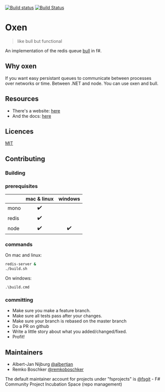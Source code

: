 [![Build status](https://ci.appveyor.com/api/projects/status/m9ho080voc0yif7o/branch/master?svg=true)](https://ci.appveyor.com/project/albertjan/oxen-mcer1/branch/master)
[![Build Status](https://travis-ci.org/fsprojects/oxen.svg?branch=master)](https://travis-ci.org/curit/oxen)

# Oxen
> like bull but functional

An implementation of the redis queue [bull](http://github.com/OptimalBits/bull) in f#.

## Why oxen

If you want easy persistant queues to communicate between processes
over networks or time. Between .NET and node. You can use oxen and
bull.

## Resources

 - There's a website: [here](https://fsprojects.github.io/oxen)
 - And the docs: [here](http://fsprojects.github.io/oxen/reference/index.html)

## Licences

[MIT](https://github.com/fsprojects/oxen/blob/master/LICENSE)

## Contributing

### Building

### prerequisites

|       | mac & linux        | windows            |
| ----- |:------------------:|:------------------:|
| mono  | :heavy_check_mark: |                    |
| redis | :heavy_check_mark: |                    |
| node  | :heavy_check_mark: | :heavy_check_mark: |

### commands

On mac and linux:
```sh
redis-server &
./build.sh
```

On windows:
```ps
.\build.cmd
```

### committing

 - Make sure you make a feature branch.
 - Make sure all tests pass after your changes.
 - Make sure your branch is rebased on the master branch
 - Do a PR on github
 - Write a little story about what you added/changed/fixed.
 - Profit!

## Maintainers

- Albert-Jan Nijburg [@albertjan](https://github.com/albertjan)
- Remko Boschker [@remkoboschker](https://github.com/remkoboschker)

The default maintainer account for projects under "fsprojects" is [@fsgit](https://github.com/fsgit) - F# Community Project Incubation Space (repo management)

